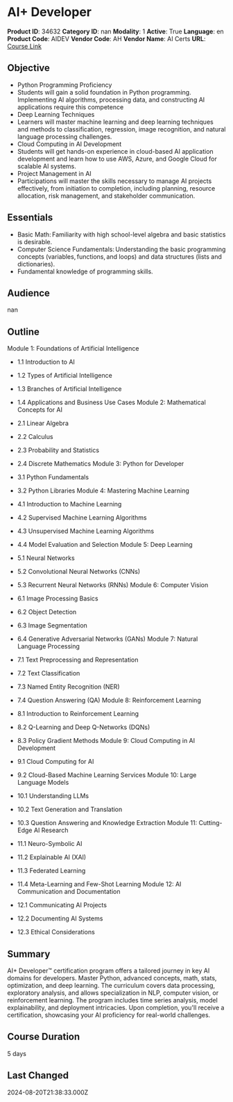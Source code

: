 # AI+ Developer

**Product ID**: 34632
**Category ID**: nan
**Modality**: 1
**Active**: True
**Language**: en
**Product Code**: AIDEV
**Vendor Code**: AH
**Vendor Name**: AI Certs
**URL**: [Course Link](https://www.fastlaneus.com/course/ah-aidev)

## Objective
- Python Programming Proficiency
- Students will gain a solid foundation in Python programming. Implementing AI algorithms, processing data, and constructing AI applications require this competence
- Deep Learning Techniques
- Learners will master machine learning and deep learning techniques and methods to classification, regression, image recognition, and natural language processing challenges.
- Cloud Computing in AI Development
- Students will get hands-on experience in cloud-based AI application development and learn how to use AWS, Azure, and Google Cloud for scalable AI systems.
- Project Management in AI
- Participations will master the skills necessary to manage AI projects effectively, from initiation to completion, including planning, resource allocation, risk management, and stakeholder communication.

## Essentials
- Basic Math: Familiarity with high school-level algebra and basic statistics is desirable.
- Computer Science Fundamentals: Understanding the basic programming concepts (variables, functions, and loops) and data structures (lists and dictionaries).
- Fundamental knowledge of programming skills.

## Audience
nan

## Outline
Module 1: Foundations of Artificial Intelligence


- 1.1 Introduction to AI
- 1.2 Types of Artificial Intelligence
- 1.3 Branches of Artificial Intelligence
- 1.4 Applications and Business Use Cases
Module 2: Mathematical Concepts for AI


- 2.1 Linear Algebra
- 2.2 Calculus
- 2.3 Probability and Statistics
- 2.4 Discrete Mathematics
Module 3: Python for Developer


- 3.1 Python Fundamentals
- 3.2 Python Libraries
Module 4: Mastering Machine Learning


- 4.1 Introduction to Machine Learning
- 4.2 Supervised Machine Learning Algorithms
- 4.3 Unsupervised Machine Learning Algorithms
- 4.4 Model Evaluation and Selection
Module 5: Deep Learning


- 5.1 Neural Networks
- 5.2 Convolutional Neural Networks (CNNs)
- 5.3 Recurrent Neural Networks (RNNs)
Module 6: Computer Vision


- 6.1 Image Processing Basics
- 6.2 Object Detection
- 6.3 Image Segmentation
- 6.4 Generative Adversarial Networks (GANs)
Module 7: Natural Language Processing


- 7.1 Text Preprocessing and Representation
- 7.2 Text Classification
- 7.3 Named Entity Recognition (NER)
- 7.4 Question Answering (QA)
Module 8: Reinforcement Learning


- 8.1 Introduction to Reinforcement Learning
- 8.2 Q-Learning and Deep Q-Networks (DQNs)
- 8.3 Policy Gradient Methods
Module 9: Cloud Computing in AI Development


- 9.1 Cloud Computing for AI
- 9.2 Cloud-Based Machine Learning Services
Module 10: Large Language Models


- 10.1 Understanding LLMs
- 10.2 Text Generation and Translation
- 10.3 Question Answering and Knowledge Extraction
Module 11: Cutting-Edge AI Research


- 11.1 Neuro-Symbolic AI
- 11.2 Explainable AI (XAI)
- 11.3 Federated Learning
- 11.4 Meta-Learning and Few-Shot Learning
Module 12: AI Communication and Documentation


- 12.1 Communicating AI Projects
- 12.2 Documenting AI Systems
- 12.3 Ethical Considerations

## Summary
AI+ Developer™ certification program offers a tailored journey in key AI domains for developers. Master Python, advanced concepts, math, stats, optimization, and deep learning. The curriculum covers data processing, exploratory analysis, and allows specialization in NLP, computer vision, or reinforcement learning. The program includes time series analysis, model explainability, and deployment intricacies. Upon completion, you'll receive a certification, showcasing your AI proficiency for real-world challenges.

## Course Duration
5 days

## Last Changed
2024-08-20T21:38:33.000Z

